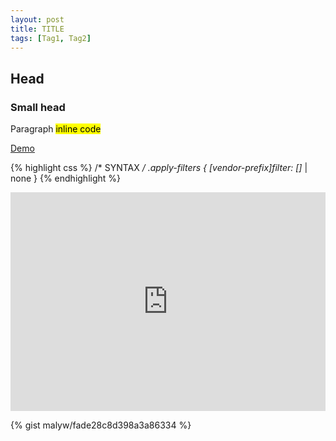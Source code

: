 ```yaml
---
layout: post
title: TITLE
tags: [Tag1, Tag2]
---
```


<h2>Head</h2>

<h3>Small head</h3>

Paragraph <mark>inline code</mark>

<a href="http://malyw.github.io/css-filters/"
   target="_blank"
   class="btn-pulse">
    <span class="wrapper">
        <span class="inner"></span>
    </span>
    <span class="text">Demo</span>
</a>

<div class="more"></div>

{% highlight css %}
/* SYNTAX */
.apply-filters {
    [vendor-prefix]filter: <filter-function> [<filter-function>]* | none
}
{% endhighlight %}

<iframe
        src="http://malyw.github.io/css-filters/?src=http://gospodarets.com&filters=%7B%22brightness%22:0.9,%22hue-rotate%22:180,%22invert%22:1%7D&hideContentExcept=.iframe-wrapper&overflowHeight=350"
        frameborder="0"
        allowtransparency="true" allowfullscreen="true"
        style="width: 100%; overflow: hidden;"
        scrolling="no"
        height="350"
        >
</iframe>

{% gist malyw/fade28c8d398a3a86334 %}

<span data-height="270" data-theme-id="178" data-slug-hash="MYKmNE" data-user="malyw" data-default-tab="result" class="codepen"></span>

<div class="caniuse" data-feature="css-filters"></div>